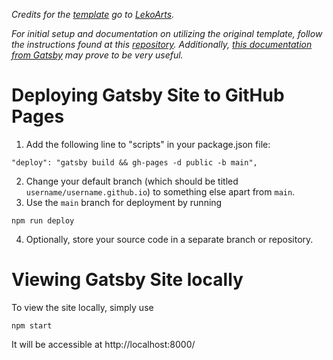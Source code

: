 *Credits for the [template](https://github.com/LekoArts/gatsby-starter-portfolio-cara) go to [LekoArts](https://github.com/LekoArts).*

*For initial setup and documentation on utilizing the original template, follow the instructions found at this [repository](https://github.com/LekoArts/gatsby-starter-portfolio-cara). Additionally, [this documentation from Gatsby](https://www.gatsbyjs.com/docs/how-to/previews-deploys-hosting/how-gatsby-works-with-github-pages/#deploying-to-a-github-pages-subdomain-at-githubio) may prove to be very useful.*

# Deploying Gatsby Site to GitHub Pages
1. Add the following line to "scripts" in your package.json file:
```
"deploy": "gatsby build && gh-pages -d public -b main",
```
2. Change your default branch (which should be titled `username/username.github.io`) to something else apart from `main`.
3. Use the `main` branch for deployment by running
```
npm run deploy
```
4. Optionally, store your source code in a separate branch or repository.

# Viewing Gatsby Site locally
To view the site locally, simply use
```
npm start
```
It will be accessible at http://localhost:8000/
